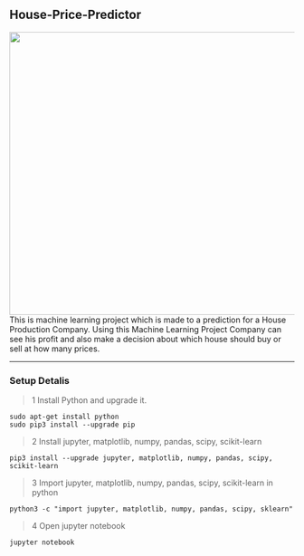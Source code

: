 ## House-Price-Predictor
<img src="https://data-flair.training/blogs/wp-content/uploads/sites/2/2020/01/housing-price-prediction.jpg" width="1500" height="500" alt=""> 
This is machine learning project which is made to a prediction for a House Production Company. Using this Machine Learning Project Company can see his profit and also make a decision about which house should buy or sell at how many prices.

---
### Setup Detalis
>1 Install Python and upgrade it.
```
sudo apt-get install python
sudo pip3 install --upgrade pip
```
>2 Install jupyter, matplotlib, numpy, pandas, scipy, scikit-learn
```
pip3 install --upgrade jupyter, matplotlib, numpy, pandas, scipy, scikit-learn
```
>3 Import jupyter, matplotlib, numpy, pandas, scipy, scikit-learn in python
```
python3 -c "import jupyter, matplotlib, numpy, pandas, scipy, sklearn"
```
>4 Open jupyter notebook
```
jupyter notebook
```
